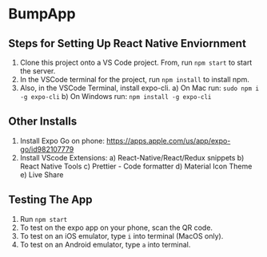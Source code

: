 # BumpApp

## Steps for Setting Up React Native Enviornment
1) Clone this project onto a VS Code project. From, run `npm start` to start the server.
2) In the VSCode terminal for the project, run `npm install` to install npm.
2) Also, in the VSCode Terminal, install expo-cli.
  a) On Mac run: `sudo npm i -g expo-cli`
  b) On Windows run: `npm install -g expo-cli`

## Other Installs
1) Install Expo Go on phone:
https://apps.apple.com/us/app/expo-go/id982107779
2) Install VScode Extensions:
  a) React-Native/React/Redux snippets 
  b) React Native Tools
  c) Prettier - Code formatter
  d) Material Icon Theme
  e) Live Share
  
## Testing The App
1) Run `npm start`
2) To test on the expo app on your phone, scan the QR code.
3) To test on an iOS emulator, type `i` into terminal (MacOS only).
4) To test on an Android emulator, type `a` into terminal.

